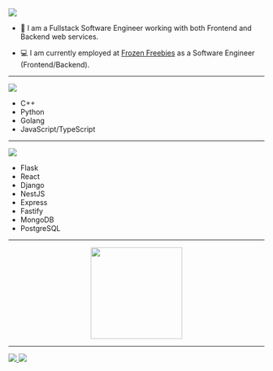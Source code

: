 <img src="https://img.shields.io/badge/About%20Me-orange?style=for-the-badge&color=2D2727" />

- :telescope: I am a Fullstack Software Engineer working with both Frontend and Backend web services.

- :computer: I am currently employed at [Frozen Freebies](https://twitter.com/freebiesfrozen) as a Software Engineer (Frontend/Backend).

---

<img src="https://img.shields.io/badge/PROGRAMMING%20LANGUAGES-orange?style=for-the-badge&color=413543" />

- C++
- Python
- Golang
- JavaScript/TypeScript

---

<img src="https://img.shields.io/badge/FRAMEWORKS-orange?style=for-the-badge&color=8F43EE" />

- Flask
- React
- Django
- NestJS
- Express
- Fastify
- MongoDB
- PostgreSQL

---

<div align="center">
  <a href="https://github.com/Ursulino204">
  <img height="180em" src="https://github-readme-stats.vercel.app/api?env=PAT_1&username=dracoDevs&show_icons=true&theme=dark&include_all_commits=true&count_private=true"/>
</div>

---

<img src="https://img.shields.io/badge/dracoDevs-%231DA1F2.svg?style=&logo=twitter&logoColor=white" /> <img src="https://img.shields.io/badge/Draco%230069-%235865F2.svg?style=&logo=discord&logoColor=white" />
